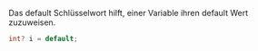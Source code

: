 Das default Schlüsselwort hilft, einer Variable ihren default Wert zuzuweisen.

```c#
int? i = default;
```
